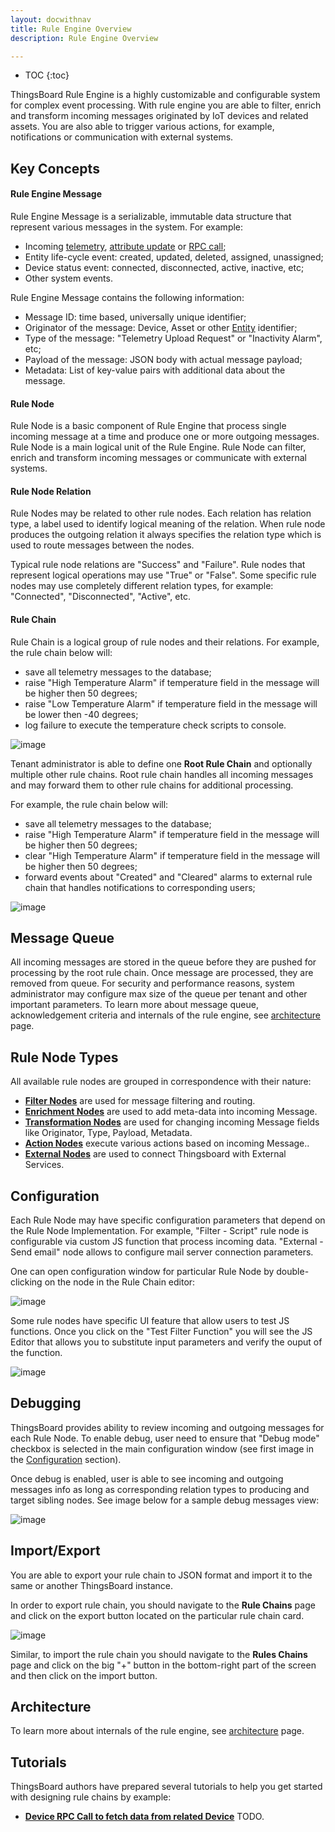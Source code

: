 ```yaml
---
layout: docwithnav
title: Rule Engine Overview
description: Rule Engine Overview

---
```


* TOC
{:toc}

ThingsBoard Rule Engine is a highly customizable and configurable system for complex event processing. 
With rule engine you are able to filter, enrich and transform incoming messages originated by IoT devices and related assets. 
You are also able to trigger various actions, for example, notifications or communication with external systems.
  
## Key Concepts

#### Rule Engine Message 

Rule Engine Message is a serializable, immutable data structure that represent various messages in the system. For example:

  * Incoming [telemetry](/docs/user-guide/telemetry/), [attribute update](/docs/user-guide/attributes/) or [RPC call](/docs/user-guide/rpc/);
  * Entity life-cycle event: created, updated, deleted, assigned, unassigned;
  * Device status event: connected, disconnected, active, inactive, etc;
  * Other system events.
  
Rule Engine Message contains the following information:

  * Message ID: time based, universally unique identifier;
  * Originator of the message: Device, Asset or other [Entity](http://localhost:4000/docs/user-guide/entities-and-relations/) identifier;
  * Type of the message: "Telemetry Upload Request" or "Inactivity Alarm", etc;
  * Payload of the message: JSON body with actual message payload;
  * Metadata: List of key-value pairs with additional data about the message. 

#### Rule Node

Rule Node is a basic component of Rule Engine that process single incoming message at a time and produce one or more outgoing messages. 
Rule Node is a main logical unit of the Rule Engine. Rule Node can filter, enrich and transform incoming messages or communicate with external systems.

#### Rule Node Relation

Rule Nodes may be related to other rule nodes. Each relation has relation type, a label used to identify logical meaning of the relation. 
When rule node produces the outgoing relation it always specifies the relation type which is used to route messages between the nodes.
 
Typical rule node relations are "Success" and "Failure". 
Rule nodes that represent logical operations may use "True" or "False". 
Some specific rule nodes may use completely different relation types, for example: "Connected", "Disconnected", "Active", etc. 

#### Rule Chain

Rule Chain is a logical group of rule nodes and their relations. For example, the rule chain below will:

  * save all telemetry messages to the database;
  * raise "High Temperature Alarm" if temperature field in the message will be higher then 50 degrees;
  * raise "Low Temperature Alarm" if temperature field in the message will be lower then -40 degrees;
  * log failure to execute the temperature check scripts to console. 

![image](/images/user-guide/rule-engine-2-0/rule-node-relations.png)


Tenant administrator is able to define one **Root Rule Chain** and optionally multiple other rule chains. 
Root rule chain handles all incoming messages and may forward them to other rule chains for additional processing.

For example, the rule chain below will:

  * save all telemetry messages to the database;
  * raise "High Temperature Alarm" if temperature field in the message will be higher then 50 degrees;
  * clear "High Temperature Alarm" if temperature field in the message will be higher then 50 degrees;
  * forward events about "Created" and "Cleared" alarms to external rule chain that handles notifications to corresponding users;
 
![image](/images/user-guide/rule-engine-2-0/rule-chain-references.png)
 
## Message Queue
 
All incoming messages are stored in the queue before they are pushed for processing by the root rule chain. 
Once message are processed, they are removed from queue. 
For security and performance reasons, system administrator may configure max size of the queue per tenant and other important parameters.
To learn more about message queue, acknowledgement criteria and internals of the rule engine, see [architecture](/docs/user-guide/rule-engine-2-0/architecture/) page. 

## Rule Node Types

All available rule nodes are grouped in correspondence with their nature:

  * [**Filter Nodes**](/docs/user-guide/rule-engine-2-0/filter-nodes/) are used for message filtering and routing.
  * [**Enrichment Nodes**](/docs/user-guide/rule-engine-2-0/enrichment-nodes/) are used to add meta-data into incoming Message.
  * [**Transformation Nodes**](/docs/user-guide/rule-engine-2-0/transformation-nodes/) are used for changing incoming Message fields like Originator, Type, Payload, Metadata.
  * [**Action Nodes**](/docs/user-guide/rule-engine-2-0/action-nodes/) execute various actions based on incoming Message..
  * [**External Nodes**](/docs/user-guide/rule-engine-2-0/external-nodes/) are used to connect Thingsboard with External Services.

## Configuration

Each Rule Node may have specific configuration parameters that depend on the Rule Node Implementation. 
For example, "Filter - Script" rule node is configurable via custom JS function that process incoming data. "External - Send email" node allows to configure mail server connection parameters.
  
One can open configuration window for particular Rule Node by double-clicking on the node in the Rule Chain editor:    
  
![image](/images/user-guide/rule-engine-2-0/rule-node-configuration.png)

Some rule nodes have specific UI feature that allow users to test JS functions. 
Once you click on the "Test Filter Function" you will see the JS Editor that allows you to substitute input parameters and verify the ouput of the function.
    
![image](/images/user-guide/rule-engine-2-0/rule-node-test-function.png)

## Debugging

ThingsBoard provides ability to review incoming and outgoing messages for each Rule Node.
To enable debug, user need to ensure that "Debug mode" checkbox is selected in the main configuration window 
(see first image in the [Configuration](/docs/user-guide/rule-engine-2-0/overview/#configuration) section). 

Once debug is enabled, user is able to see incoming and outgoing messages info as long as corresponding relation types to producing and target sibling nodes.
See image below for a sample debug messages view:
  
![image](/images/user-guide/rule-engine-2-0/rule-node-debug.png)  

## Import/Export

You are able to export your rule chain to JSON format and import it to the same or another ThingsBoard instance.

In order to export rule chain, you should navigate to the **Rule Chains** page and click on the export button located on the particular rule chain card.
 
![image](/images/user-guide/rule-engine-2-0/rule-chain-export.png)

Similar, to import the rule chain you should navigate to the **Rules Chains** page and click on the big "+" button in the bottom-right part of the screen and then click on the import button. 

## Architecture

To learn more about internals of the rule engine, see [architecture](/docs/user-guide/rule-engine-2-0/architecture/) page.

## Tutorials

ThingsBoard authors have prepared several tutorials to help you get started with designing rule chains by example:

  * [**Device RPC Call to fetch data from related Device**](/docs/user-guide/rule-engine-2-0/tutorials/rpc-reply-tutorial/) TODO.

